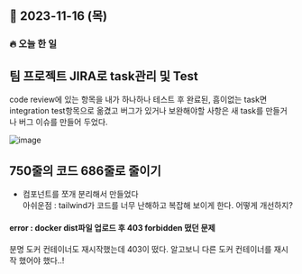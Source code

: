 
## 📆 2023-11-16 (목)
### 🔥 오늘 한 일 <br>

## 팀 프로젝트 JIRA로 task관리 및 Test
code review에 있는 항목을 내가 하나하나 테스트 후 
완료된, 흠이없는 task면 integration test항목으로 옮겼고
버그가 있거나 보완해야할 사항은 새 task를 만들거나 버그 이슈를 만들어 두었다. 

![image](https://github.com/mongsukim/Today-I-Learn/assets/29091608/8802a897-e03e-48f1-9d14-703eb8d336b6)



## 750줄의 코드 686줄로 줄이기
- 컴포넌트를 쪼개 분리해서 만들었다   
  아쉬운점 : tailwind가 코드를 너무 난해하고 복잡해 보이게 한다. 어떻게 개선하지?  



#### error : docker dist파일 업로드 후 403 forbidden 떴던 문제
분명 도커 컨테이너도 재시작했는데 403이 떴다.
알고보니 다른 도커 컨테이너를 재시작 했어야 했다..! 




